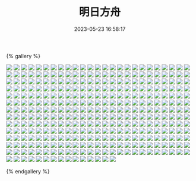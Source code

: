 ﻿---
title: 明日方舟
date: 2023-05-23 16:58:17
comments: false
---

{% gallery %}

![](https://cdn.staticaly.com/gh/1405720461/images@master/Arknights/1.webp)
![](https://cdn.staticaly.com/gh/1405720461/images@master/Arknights/2.webp)
![](https://cdn.staticaly.com/gh/1405720461/images@master/Arknights/3.webp)
![](https://cdn.staticaly.com/gh/1405720461/images@master/Arknights/4.webp)
![](https://cdn.staticaly.com/gh/1405720461/images@master/Arknights/5.webp)
![](https://cdn.staticaly.com/gh/1405720461/images@master/Arknights/6.webp)
![](https://cdn.staticaly.com/gh/1405720461/images@master/Arknights/7.webp)
![](https://cdn.staticaly.com/gh/1405720461/images@master/Arknights/8.webp)
![](https://cdn.staticaly.com/gh/1405720461/images@master/Arknights/9.webp)
![](https://cdn.staticaly.com/gh/1405720461/images@master/Arknights/10.webp)
![](https://cdn.staticaly.com/gh/1405720461/images@master/Arknights/11.webp)
![](https://cdn.staticaly.com/gh/1405720461/images@master/Arknights/12.webp)
![](https://cdn.staticaly.com/gh/1405720461/images@master/Arknights/13.webp)
![](https://cdn.staticaly.com/gh/1405720461/images@master/Arknights/14.webp)
![](https://cdn.staticaly.com/gh/1405720461/images@master/Arknights/15.webp)
![](https://cdn.staticaly.com/gh/1405720461/images@master/Arknights/16.webp)
![](https://cdn.staticaly.com/gh/1405720461/images@master/Arknights/17.webp)
![](https://cdn.staticaly.com/gh/1405720461/images@master/Arknights/18.webp)
![](https://cdn.staticaly.com/gh/1405720461/images@master/Arknights/19.webp)
![](https://cdn.staticaly.com/gh/1405720461/images@master/Arknights/20.webp)
![](https://cdn.staticaly.com/gh/1405720461/images@master/Arknights/21.webp)
![](https://cdn.staticaly.com/gh/1405720461/images@master/Arknights/22.webp)
![](https://cdn.staticaly.com/gh/1405720461/images@master/Arknights/23.webp)
![](https://cdn.staticaly.com/gh/1405720461/images@master/Arknights/24.webp)
![](https://cdn.staticaly.com/gh/1405720461/images@master/Arknights/25.webp)
![](https://cdn.staticaly.com/gh/1405720461/images@master/Arknights/26.webp)
![](https://cdn.staticaly.com/gh/1405720461/images@master/Arknights/27.webp)
![](https://cdn.staticaly.com/gh/1405720461/images@master/Arknights/28.webp)
![](https://cdn.staticaly.com/gh/1405720461/images@master/Arknights/29.webp)
![](https://cdn.staticaly.com/gh/1405720461/images@master/Arknights/30.webp)
![](https://cdn.staticaly.com/gh/1405720461/images@master/Arknights/31.webp)
![](https://cdn.staticaly.com/gh/1405720461/images@master/Arknights/32.webp)
![](https://cdn.staticaly.com/gh/1405720461/images@master/Arknights/33.webp)
![](https://cdn.staticaly.com/gh/1405720461/images@master/Arknights/34.webp)
![](https://cdn.staticaly.com/gh/1405720461/images@master/Arknights/35.webp)
![](https://cdn.staticaly.com/gh/1405720461/images@master/Arknights/36.webp)
![](https://cdn.staticaly.com/gh/1405720461/images@master/Arknights/37.webp)
![](https://cdn.staticaly.com/gh/1405720461/images@master/Arknights/38.webp)
![](https://cdn.staticaly.com/gh/1405720461/images@master/Arknights/39.webp)
![](https://cdn.staticaly.com/gh/1405720461/images@master/Arknights/40.webp)
![](https://cdn.staticaly.com/gh/1405720461/images@master/Arknights/41.webp)
![](https://cdn.staticaly.com/gh/1405720461/images@master/Arknights/42.webp)
![](https://cdn.staticaly.com/gh/1405720461/images@master/Arknights/43.webp)
![](https://cdn.staticaly.com/gh/1405720461/images@master/Arknights/44.webp)
![](https://cdn.staticaly.com/gh/1405720461/images@master/Arknights/45.webp)
![](https://cdn.staticaly.com/gh/1405720461/images@master/Arknights/46.webp)
![](https://cdn.staticaly.com/gh/1405720461/images@master/Arknights/47.webp)
![](https://cdn.staticaly.com/gh/1405720461/images@master/Arknights/48.webp)
![](https://cdn.staticaly.com/gh/1405720461/images@master/Arknights/49.webp)
![](https://cdn.staticaly.com/gh/1405720461/images@master/Arknights/50.webp)
![](https://cdn.staticaly.com/gh/1405720461/images@master/Arknights/51.webp)
![](https://cdn.staticaly.com/gh/1405720461/images@master/Arknights/52.webp)
![](https://cdn.staticaly.com/gh/1405720461/images@master/Arknights/53.webp)
![](https://cdn.staticaly.com/gh/1405720461/images@master/Arknights/54.webp)
![](https://cdn.staticaly.com/gh/1405720461/images@master/Arknights/55.webp)
![](https://cdn.staticaly.com/gh/1405720461/images@master/Arknights/56.webp)
![](https://cdn.staticaly.com/gh/1405720461/images@master/Arknights/57.webp)
![](https://cdn.staticaly.com/gh/1405720461/images@master/Arknights/58.webp)
![](https://cdn.staticaly.com/gh/1405720461/images@master/Arknights/59.webp)
![](https://cdn.staticaly.com/gh/1405720461/images@master/Arknights/60.webp)
![](https://cdn.staticaly.com/gh/1405720461/images@master/Arknights/61.webp)
![](https://cdn.staticaly.com/gh/1405720461/images@master/Arknights/62.webp)
![](https://cdn.staticaly.com/gh/1405720461/images@master/Arknights/63.webp)
![](https://cdn.staticaly.com/gh/1405720461/images@master/Arknights/64.webp)
![](https://cdn.staticaly.com/gh/1405720461/images@master/Arknights/65.webp)
![](https://cdn.staticaly.com/gh/1405720461/images@master/Arknights/66.webp)
![](https://cdn.staticaly.com/gh/1405720461/images@master/Arknights/67.webp)
![](https://cdn.staticaly.com/gh/1405720461/images@master/Arknights/68.webp)
![](https://cdn.staticaly.com/gh/1405720461/images@master/Arknights/69.webp)
![](https://cdn.staticaly.com/gh/1405720461/images@master/Arknights/70.webp)
![](https://cdn.staticaly.com/gh/1405720461/images@master/Arknights/71.webp)
![](https://cdn.staticaly.com/gh/1405720461/images@master/Arknights/72.webp)
![](https://cdn.staticaly.com/gh/1405720461/images@master/Arknights/73.webp)
![](https://cdn.staticaly.com/gh/1405720461/images@master/Arknights/74.webp)
![](https://cdn.staticaly.com/gh/1405720461/images@master/Arknights/75.webp)
![](https://cdn.staticaly.com/gh/1405720461/images@master/Arknights/76.webp)
![](https://cdn.staticaly.com/gh/1405720461/images@master/Arknights/77.webp)
![](https://cdn.staticaly.com/gh/1405720461/images@master/Arknights/78.webp)
![](https://cdn.staticaly.com/gh/1405720461/images@master/Arknights/79.webp)
![](https://cdn.staticaly.com/gh/1405720461/images@master/Arknights/80.webp)
![](https://cdn.staticaly.com/gh/1405720461/images@master/Arknights/81.webp)
![](https://cdn.staticaly.com/gh/1405720461/images@master/Arknights/82.webp)
![](https://cdn.staticaly.com/gh/1405720461/images@master/Arknights/83.webp)
![](https://cdn.staticaly.com/gh/1405720461/images@master/Arknights/84.webp)
![](https://cdn.staticaly.com/gh/1405720461/images@master/Arknights/85.webp)
![](https://cdn.staticaly.com/gh/1405720461/images@master/Arknights/86.webp)
![](https://cdn.staticaly.com/gh/1405720461/images@master/Arknights/87.webp)
![](https://cdn.staticaly.com/gh/1405720461/images@master/Arknights/88.webp)
![](https://cdn.staticaly.com/gh/1405720461/images@master/Arknights/89.webp)
![](https://cdn.staticaly.com/gh/1405720461/images@master/Arknights/90.webp)
![](https://cdn.staticaly.com/gh/1405720461/images@master/Arknights/91.webp)
![](https://cdn.staticaly.com/gh/1405720461/images@master/Arknights/92.webp)
![](https://cdn.staticaly.com/gh/1405720461/images@master/Arknights/93.webp)
![](https://cdn.staticaly.com/gh/1405720461/images@master/Arknights/94.webp)
![](https://cdn.staticaly.com/gh/1405720461/images@master/Arknights/95.webp)
![](https://cdn.staticaly.com/gh/1405720461/images@master/Arknights/96.webp)
![](https://cdn.staticaly.com/gh/1405720461/images@master/Arknights/97.webp)
![](https://cdn.staticaly.com/gh/1405720461/images@master/Arknights/98.webp)
![](https://cdn.staticaly.com/gh/1405720461/images@master/Arknights/99.webp)
![](https://cdn.staticaly.com/gh/1405720461/images@master/Arknights/100.webp)
![](https://cdn.staticaly.com/gh/1405720461/images@master/Arknights/101.webp)
![](https://cdn.staticaly.com/gh/1405720461/images@master/Arknights/102.webp)
![](https://cdn.staticaly.com/gh/1405720461/images@master/Arknights/103.webp)
![](https://cdn.staticaly.com/gh/1405720461/images@master/Arknights/104.webp)
![](https://cdn.staticaly.com/gh/1405720461/images@master/Arknights/105.webp)
![](https://cdn.staticaly.com/gh/1405720461/images@master/Arknights/106.webp)
![](https://cdn.staticaly.com/gh/1405720461/images@master/Arknights/107.webp)
![](https://cdn.staticaly.com/gh/1405720461/images@master/Arknights/108.webp)
![](https://cdn.staticaly.com/gh/1405720461/images@master/Arknights/109.webp)
![](https://cdn.staticaly.com/gh/1405720461/images@master/Arknights/110.webp)
![](https://cdn.staticaly.com/gh/1405720461/images@master/Arknights/111.webp)
![](https://cdn.staticaly.com/gh/1405720461/images@master/Arknights/112.webp)
![](https://cdn.staticaly.com/gh/1405720461/images@master/Arknights/113.webp)
![](https://cdn.staticaly.com/gh/1405720461/images@master/Arknights/114.webp)
![](https://cdn.staticaly.com/gh/1405720461/images@master/Arknights/115.webp)
![](https://cdn.staticaly.com/gh/1405720461/images@master/Arknights/116.webp)
![](https://cdn.staticaly.com/gh/1405720461/images@master/Arknights/117.webp)
![](https://cdn.staticaly.com/gh/1405720461/images@master/Arknights/118.webp)
![](https://cdn.staticaly.com/gh/1405720461/images@master/Arknights/119.webp)
![](https://cdn.staticaly.com/gh/1405720461/images@master/Arknights/120.webp)
![](https://cdn.staticaly.com/gh/1405720461/images@master/Arknights/121.webp)
![](https://cdn.staticaly.com/gh/1405720461/images@master/Arknights/122.webp)
![](https://cdn.staticaly.com/gh/1405720461/images@master/Arknights/123.webp)
![](https://cdn.staticaly.com/gh/1405720461/images@master/Arknights/124.webp)
![](https://cdn.staticaly.com/gh/1405720461/images@master/Arknights/125.webp)
![](https://cdn.staticaly.com/gh/1405720461/images@master/Arknights/126.webp)
![](https://cdn.staticaly.com/gh/1405720461/images@master/Arknights/127.webp)
![](https://cdn.staticaly.com/gh/1405720461/images@master/Arknights/128.webp)
![](https://cdn.staticaly.com/gh/1405720461/images@master/Arknights/129.webp)
![](https://cdn.staticaly.com/gh/1405720461/images@master/Arknights/130.webp)
![](https://cdn.staticaly.com/gh/1405720461/images@master/Arknights/131.webp)
![](https://cdn.staticaly.com/gh/1405720461/images@master/Arknights/132.webp)
![](https://cdn.staticaly.com/gh/1405720461/images@master/Arknights/133.webp)
![](https://cdn.staticaly.com/gh/1405720461/images@master/Arknights/134.webp)
![](https://cdn.staticaly.com/gh/1405720461/images@master/Arknights/135.webp)
![](https://cdn.staticaly.com/gh/1405720461/images@master/Arknights/136.webp)
![](https://cdn.staticaly.com/gh/1405720461/images@master/Arknights/137.webp)
![](https://cdn.staticaly.com/gh/1405720461/images@master/Arknights/138.webp)
![](https://cdn.staticaly.com/gh/1405720461/images@master/Arknights/139.webp)
![](https://cdn.staticaly.com/gh/1405720461/images@master/Arknights/140.webp)
![](https://cdn.staticaly.com/gh/1405720461/images@master/Arknights/141.webp)
![](https://cdn.staticaly.com/gh/1405720461/images@master/Arknights/142.webp)
![](https://cdn.staticaly.com/gh/1405720461/images@master/Arknights/143.webp)
![](https://cdn.staticaly.com/gh/1405720461/images@master/Arknights/144.webp)
![](https://cdn.staticaly.com/gh/1405720461/images@master/Arknights/145.webp)
![](https://cdn.staticaly.com/gh/1405720461/images@master/Arknights/146.webp)
![](https://cdn.staticaly.com/gh/1405720461/images@master/Arknights/147.webp)
![](https://cdn.staticaly.com/gh/1405720461/images@master/Arknights/148.webp)
![](https://cdn.staticaly.com/gh/1405720461/images@master/Arknights/149.webp)
![](https://cdn.staticaly.com/gh/1405720461/images@master/Arknights/150.webp)
![](https://cdn.staticaly.com/gh/1405720461/images@master/Arknights/151.webp)
![](https://cdn.staticaly.com/gh/1405720461/images@master/Arknights/152.webp)
![](https://cdn.staticaly.com/gh/1405720461/images@master/Arknights/153.webp)
![](https://cdn.staticaly.com/gh/1405720461/images@master/Arknights/154.webp)
![](https://cdn.staticaly.com/gh/1405720461/images@master/Arknights/155.webp)
![](https://cdn.staticaly.com/gh/1405720461/images@master/Arknights/156.webp)
![](https://cdn.staticaly.com/gh/1405720461/images@master/Arknights/157.webp)
![](https://cdn.staticaly.com/gh/1405720461/images@master/Arknights/158.webp)
![](https://cdn.staticaly.com/gh/1405720461/images@master/Arknights/159.webp)
![](https://cdn.staticaly.com/gh/1405720461/images@master/Arknights/160.webp)
![](https://cdn.staticaly.com/gh/1405720461/images@master/Arknights/161.webp)
![](https://cdn.staticaly.com/gh/1405720461/images@master/Arknights/162.webp)
![](https://cdn.staticaly.com/gh/1405720461/images@master/Arknights/163.webp)
![](https://cdn.staticaly.com/gh/1405720461/images@master/Arknights/164.webp)
![](https://cdn.staticaly.com/gh/1405720461/images@master/Arknights/165.webp)
![](https://cdn.staticaly.com/gh/1405720461/images@master/Arknights/166.webp)
![](https://cdn.staticaly.com/gh/1405720461/images@master/Arknights/167.webp)
![](https://cdn.staticaly.com/gh/1405720461/images@master/Arknights/168.webp)
![](https://cdn.staticaly.com/gh/1405720461/images@master/Arknights/169.webp)
![](https://cdn.staticaly.com/gh/1405720461/images@master/Arknights/170.webp)
![](https://cdn.staticaly.com/gh/1405720461/images@master/Arknights/171.webp)
![](https://cdn.staticaly.com/gh/1405720461/images@master/Arknights/172.webp)
![](https://cdn.staticaly.com/gh/1405720461/images@master/Arknights/173.webp)
![](https://cdn.staticaly.com/gh/1405720461/images@master/Arknights/174.webp)
![](https://cdn.staticaly.com/gh/1405720461/images@master/Arknights/175.webp)
![](https://cdn.staticaly.com/gh/1405720461/images@master/Arknights/176.webp)
![](https://cdn.staticaly.com/gh/1405720461/images@master/Arknights/177.webp)
![](https://cdn.staticaly.com/gh/1405720461/images@master/Arknights/178.webp)
![](https://cdn.staticaly.com/gh/1405720461/images@master/Arknights/179.webp)
![](https://cdn.staticaly.com/gh/1405720461/images@master/Arknights/180.webp)
![](https://cdn.staticaly.com/gh/1405720461/images@master/Arknights/181.webp)
![](https://cdn.staticaly.com/gh/1405720461/images@master/Arknights/182.webp)
![](https://cdn.staticaly.com/gh/1405720461/images@master/Arknights/183.webp)
![](https://cdn.staticaly.com/gh/1405720461/images@master/Arknights/184.webp)
![](https://cdn.staticaly.com/gh/1405720461/images@master/Arknights/185.webp)
![](https://cdn.staticaly.com/gh/1405720461/images@master/Arknights/186.webp)
![](https://cdn.staticaly.com/gh/1405720461/images@master/Arknights/187.webp)
![](https://cdn.staticaly.com/gh/1405720461/images@master/Arknights/188.webp)
![](https://cdn.staticaly.com/gh/1405720461/images@master/Arknights/189.webp)
![](https://cdn.staticaly.com/gh/1405720461/images@master/Arknights/190.webp)
![](https://cdn.staticaly.com/gh/1405720461/images@master/Arknights/191.webp)
![](https://cdn.staticaly.com/gh/1405720461/images@master/Arknights/192.webp)
![](https://cdn.staticaly.com/gh/1405720461/images@master/Arknights/193.webp)
![](https://cdn.staticaly.com/gh/1405720461/images@master/Arknights/194.webp)
![](https://cdn.staticaly.com/gh/1405720461/images@master/Arknights/195.webp)
![](https://cdn.staticaly.com/gh/1405720461/images@master/Arknights/196.webp)
![](https://cdn.staticaly.com/gh/1405720461/images@master/Arknights/197.webp)
![](https://cdn.staticaly.com/gh/1405720461/images@master/Arknights/198.webp)
![](https://cdn.staticaly.com/gh/1405720461/images@master/Arknights/199.webp)
![](https://cdn.staticaly.com/gh/1405720461/images@master/Arknights/200.webp)
![](https://cdn.staticaly.com/gh/1405720461/images@master/Arknights/201.webp)
![](https://cdn.staticaly.com/gh/1405720461/images@master/Arknights/202.webp)
![](https://cdn.staticaly.com/gh/1405720461/images@master/Arknights/203.webp)
![](https://cdn.staticaly.com/gh/1405720461/images@master/Arknights/204.webp)
![](https://cdn.staticaly.com/gh/1405720461/images@master/Arknights/205.webp)
![](https://cdn.staticaly.com/gh/1405720461/images@master/Arknights/206.webp)
![](https://cdn.staticaly.com/gh/1405720461/images@master/Arknights/207.webp)
![](https://cdn.staticaly.com/gh/1405720461/images@master/Arknights/208.webp)
![](https://cdn.staticaly.com/gh/1405720461/images@master/Arknights/209.webp)
![](https://cdn.staticaly.com/gh/1405720461/images@master/Arknights/210.webp)
![](https://cdn.staticaly.com/gh/1405720461/images@master/Arknights/211.webp)
![](https://cdn.staticaly.com/gh/1405720461/images@master/Arknights/212.webp)
![](https://cdn.staticaly.com/gh/1405720461/images@master/Arknights/213.webp)
![](https://cdn.staticaly.com/gh/1405720461/images@master/Arknights/214.webp)
![](https://cdn.staticaly.com/gh/1405720461/images@master/Arknights/215.webp)
![](https://cdn.staticaly.com/gh/1405720461/images@master/Arknights/216.webp)
![](https://cdn.staticaly.com/gh/1405720461/images@master/Arknights/217.webp)
![](https://cdn.staticaly.com/gh/1405720461/images@master/Arknights/218.webp)
![](https://cdn.staticaly.com/gh/1405720461/images@master/Arknights/219.webp)
![](https://cdn.staticaly.com/gh/1405720461/images@master/Arknights/220.webp)
![](https://cdn.staticaly.com/gh/1405720461/images@master/Arknights/221.webp)
![](https://cdn.staticaly.com/gh/1405720461/images@master/Arknights/222.webp)
![](https://cdn.staticaly.com/gh/1405720461/images@master/Arknights/223.webp)
![](https://cdn.staticaly.com/gh/1405720461/images@master/Arknights/224.webp)
![](https://cdn.staticaly.com/gh/1405720461/images@master/Arknights/225.webp)
![](https://cdn.staticaly.com/gh/1405720461/images@master/Arknights/226.webp)
![](https://cdn.staticaly.com/gh/1405720461/images@master/Arknights/227.webp)
![](https://cdn.staticaly.com/gh/1405720461/images@master/Arknights/228.webp)
![](https://cdn.staticaly.com/gh/1405720461/images@master/Arknights/229.webp)
![](https://cdn.staticaly.com/gh/1405720461/images@master/Arknights/230.webp)
![](https://cdn.staticaly.com/gh/1405720461/images@master/Arknights/231.webp)
![](https://cdn.staticaly.com/gh/1405720461/images@master/Arknights/232.webp)
![](https://cdn.staticaly.com/gh/1405720461/images@master/Arknights/233.webp)
![](https://cdn.staticaly.com/gh/1405720461/images@master/Arknights/234.webp)
![](https://cdn.staticaly.com/gh/1405720461/images@master/Arknights/235.webp)
![](https://cdn.staticaly.com/gh/1405720461/images@master/Arknights/236.webp)
![](https://cdn.staticaly.com/gh/1405720461/images@master/Arknights/237.webp)
![](https://cdn.staticaly.com/gh/1405720461/images@master/Arknights/238.webp)
![](https://cdn.staticaly.com/gh/1405720461/images@master/Arknights/239.webp)
![](https://cdn.staticaly.com/gh/1405720461/images@master/Arknights/240.webp)
![](https://cdn.staticaly.com/gh/1405720461/images@master/Arknights/241.webp)
![](https://cdn.staticaly.com/gh/1405720461/images@master/Arknights/242.webp)
![](https://cdn.staticaly.com/gh/1405720461/images@master/Arknights/243.webp)
![](https://cdn.staticaly.com/gh/1405720461/images@master/Arknights/244.webp)
![](https://cdn.staticaly.com/gh/1405720461/images@master/Arknights/245.webp)
![](https://cdn.staticaly.com/gh/1405720461/images@master/Arknights/246.webp)
![](https://cdn.staticaly.com/gh/1405720461/images@master/Arknights/247.webp)
![](https://cdn.staticaly.com/gh/1405720461/images@master/Arknights/248.webp)
![](https://cdn.staticaly.com/gh/1405720461/images@master/Arknights/249.webp)
![](https://cdn.staticaly.com/gh/1405720461/images@master/Arknights/250.webp)
![](https://cdn.staticaly.com/gh/1405720461/images@master/Arknights/251.webp)
![](https://cdn.staticaly.com/gh/1405720461/images@master/Arknights/252.webp)
![](https://cdn.staticaly.com/gh/1405720461/images@master/Arknights/253.webp)
![](https://cdn.staticaly.com/gh/1405720461/images@master/Arknights/254.webp)
![](https://cdn.staticaly.com/gh/1405720461/images@master/Arknights/255.webp)
![](https://cdn.staticaly.com/gh/1405720461/images@master/Arknights/256.webp)
![](https://cdn.staticaly.com/gh/1405720461/images@master/Arknights/257.webp)
![](https://cdn.staticaly.com/gh/1405720461/images@master/Arknights/258.webp)
![](https://cdn.staticaly.com/gh/1405720461/images@master/Arknights/259.webp)
![](https://cdn.staticaly.com/gh/1405720461/images@master/Arknights/260.webp)
![](https://cdn.staticaly.com/gh/1405720461/images@master/Arknights/261.webp)
![](https://cdn.staticaly.com/gh/1405720461/images@master/Arknights/262.webp)
![](https://cdn.staticaly.com/gh/1405720461/images@master/Arknights/263.webp)
![](https://cdn.staticaly.com/gh/1405720461/images@master/Arknights/264.webp)
![](https://cdn.staticaly.com/gh/1405720461/images@master/Arknights/265.webp)
![](https://cdn.staticaly.com/gh/1405720461/images@master/Arknights/266.webp)
![](https://cdn.staticaly.com/gh/1405720461/images@master/Arknights/267.webp)
![](https://cdn.staticaly.com/gh/1405720461/images@master/Arknights/268.webp)
![](https://cdn.staticaly.com/gh/1405720461/images@master/Arknights/269.webp)
![](https://cdn.staticaly.com/gh/1405720461/images@master/Arknights/270.webp)
![](https://cdn.staticaly.com/gh/1405720461/images@master/Arknights/271.webp)
![](https://cdn.staticaly.com/gh/1405720461/images@master/Arknights/272.webp)
![](https://cdn.staticaly.com/gh/1405720461/images@master/Arknights/273.webp)
![](https://cdn.staticaly.com/gh/1405720461/images@master/Arknights/274.webp)
![](https://cdn.staticaly.com/gh/1405720461/images@master/Arknights/275.webp)
![](https://cdn.staticaly.com/gh/1405720461/images@master/Arknights/276.webp)
![](https://cdn.staticaly.com/gh/1405720461/images@master/Arknights/277.webp)
![](https://cdn.staticaly.com/gh/1405720461/images@master/Arknights/278.webp)
![](https://cdn.staticaly.com/gh/1405720461/images@master/Arknights/279.webp)
![](https://cdn.staticaly.com/gh/1405720461/images@master/Arknights/280.webp)
![](https://cdn.staticaly.com/gh/1405720461/images@master/Arknights/281.webp)
![](https://cdn.staticaly.com/gh/1405720461/images@master/Arknights/282.webp)
![](https://cdn.staticaly.com/gh/1405720461/images@master/Arknights/283.webp)
![](https://cdn.staticaly.com/gh/1405720461/images@master/Arknights/284.webp)
![](https://cdn.staticaly.com/gh/1405720461/images@master/Arknights/285.webp)
![](https://cdn.staticaly.com/gh/1405720461/images@master/Arknights/286.webp)
![](https://cdn.staticaly.com/gh/1405720461/images@master/Arknights/287.webp)
![](https://cdn.staticaly.com/gh/1405720461/images@master/Arknights/288.webp)
![](https://cdn.staticaly.com/gh/1405720461/images@master/Arknights/289.webp)
![](https://cdn.staticaly.com/gh/1405720461/images@master/Arknights/290.webp)
![](https://cdn.staticaly.com/gh/1405720461/images@master/Arknights/291.webp)
![](https://cdn.staticaly.com/gh/1405720461/images@master/Arknights/292.webp)
![](https://cdn.staticaly.com/gh/1405720461/images@master/Arknights/293.webp)
![](https://cdn.staticaly.com/gh/1405720461/images@master/Arknights/294.webp)
![](https://cdn.staticaly.com/gh/1405720461/images@master/Arknights/295.webp)
![](https://cdn.staticaly.com/gh/1405720461/images@master/Arknights/296.webp)
![](https://cdn.staticaly.com/gh/1405720461/images@master/Arknights/297.webp)
![](https://cdn.staticaly.com/gh/1405720461/images@master/Arknights/298.webp)
![](https://cdn.staticaly.com/gh/1405720461/images@master/Arknights/299.webp)
![](https://cdn.staticaly.com/gh/1405720461/images@master/Arknights/300.webp)
![](https://cdn.staticaly.com/gh/1405720461/images@master/Arknights/301.webp)
![](https://cdn.staticaly.com/gh/1405720461/images@master/Arknights/302.webp)
![](https://cdn.staticaly.com/gh/1405720461/images@master/Arknights/303.webp)
![](https://cdn.staticaly.com/gh/1405720461/images@master/Arknights/304.webp)
![](https://cdn.staticaly.com/gh/1405720461/images@master/Arknights/305.webp)
![](https://cdn.staticaly.com/gh/1405720461/images@master/Arknights/306.webp)
![](https://cdn.staticaly.com/gh/1405720461/images@master/Arknights/307.webp)
![](https://cdn.staticaly.com/gh/1405720461/images@master/Arknights/308.webp)
![](https://cdn.staticaly.com/gh/1405720461/images@master/Arknights/309.webp)
![](https://cdn.staticaly.com/gh/1405720461/images@master/Arknights/310.webp)
![](https://cdn.staticaly.com/gh/1405720461/images@master/Arknights/311.webp)
![](https://cdn.staticaly.com/gh/1405720461/images@master/Arknights/312.webp)
![](https://cdn.staticaly.com/gh/1405720461/images@master/Arknights/313.webp)
![](https://cdn.staticaly.com/gh/1405720461/images@master/Arknights/314.webp)
![](https://cdn.staticaly.com/gh/1405720461/images@master/Arknights/315.webp)
![](https://cdn.staticaly.com/gh/1405720461/images@master/Arknights/316.webp)
![](https://cdn.staticaly.com/gh/1405720461/images@master/Arknights/317.webp)
![](https://cdn.staticaly.com/gh/1405720461/images@master/Arknights/318.webp)
![](https://cdn.staticaly.com/gh/1405720461/images@master/Arknights/319.webp)
![](https://cdn.staticaly.com/gh/1405720461/images@master/Arknights/320.webp)
![](https://cdn.staticaly.com/gh/1405720461/images@master/Arknights/321.webp)
![](https://cdn.staticaly.com/gh/1405720461/images@master/Arknights/322.webp)
![](https://cdn.staticaly.com/gh/1405720461/images@master/Arknights/323.webp)
![](https://cdn.staticaly.com/gh/1405720461/images@master/Arknights/324.webp)
![](https://cdn.staticaly.com/gh/1405720461/images@master/Arknights/325.webp)
![](https://cdn.staticaly.com/gh/1405720461/images@master/Arknights/326.webp)
![](https://cdn.staticaly.com/gh/1405720461/images@master/Arknights/327.webp)
![](https://cdn.staticaly.com/gh/1405720461/images@master/Arknights/328.webp)
![](https://cdn.staticaly.com/gh/1405720461/images@master/Arknights/329.webp)
![](https://cdn.staticaly.com/gh/1405720461/images@master/Arknights/330.webp)
![](https://cdn.staticaly.com/gh/1405720461/images@master/Arknights/331.webp)
![](https://cdn.staticaly.com/gh/1405720461/images@master/Arknights/332.webp)
![](https://cdn.staticaly.com/gh/1405720461/images@master/Arknights/333.webp)
![](https://cdn.staticaly.com/gh/1405720461/images@master/Arknights/334.webp)
![](https://cdn.staticaly.com/gh/1405720461/images@master/Arknights/335.webp)
![](https://cdn.staticaly.com/gh/1405720461/images@master/Arknights/336.webp)
![](https://cdn.staticaly.com/gh/1405720461/images@master/Arknights/337.webp)
![](https://cdn.staticaly.com/gh/1405720461/images@master/Arknights/338.webp)
![](https://cdn.staticaly.com/gh/1405720461/images@master/Arknights/339.webp)
![](https://cdn.staticaly.com/gh/1405720461/images@master/Arknights/340.webp)

{% endgallery %}
